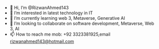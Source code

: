 - 👋 Hi, I’m @RizwanAhmed143
- 👀 I’m interested in latest technology in IT
- 🌱 I’m currently learning web 3, Metaverse, Generative AI
- 💞️ I’m looking to collaborate on software development, Metaverse, Web 3, AI
- 📫 How to reach me mob: +92 3323381925,email rizwanahmed143@hotmail.com

<!---
RizwanAhmed143/RizwanAhmed143 is a ✨ special ✨ repository because its `README.md` (this file) appears on your GitHub profile.
You can click the Preview link to take a look at your changes.
--->
